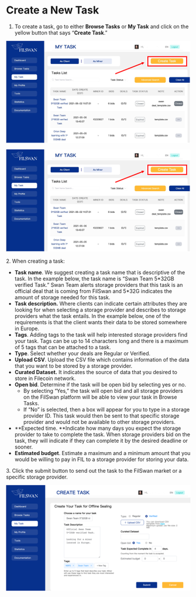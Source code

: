 # Create a New Task

1. To create a task, go to either **Browse Tasks** or **My Task** and click on the yellow button that says “**Create Task**.”

![](<../../../.gitbook/assets/image (2) (1) (1) (1).png>)

![](<../../../.gitbook/assets/image (4) (1) (1) (1).png>)

2\. When creating a task:

* **Task name**. We suggest creating a task name that is descriptive of the task. In the example below, the task name is “Swan Team 5\*32GB verified Task.” Swan Team alerts storage providers that this task is an official deal that is coming from FilSwan and 5\*32G indicates the amount of storage needed for this task.
* **Task description.** Where clients can indicate certain attributes they are looking for when selecting a storage provider and describes to storage providers what the task entails. In the example below, one of the requirements is that the client wants their data to be stored somewhere in Europe.
* **Tags**. Adding tags to the task will help interested storage providers find your task. Tags can be up to 14 characters long and there is a maximum of 5 tags that can be attached to a task.
* **Type**. Select whether your deals are Regular or Verified.
* **Upload CSV**. Upload the CSV file which contains information of the data that you want to be stored by a storage provider.
* **Curated Dataset.** It indicates the source of data that you desired to store in Filecoin network.
* **Open bid**. Determine if the task will be open bid by selecting yes or no.
  * By selecting “Yes,” the task will open bid and all storage providers on the FilSwan platform will be able to view your task in Browse Tasks.
  * If “No” is selected, then a box will appear for you to type in a storage provider ID. This task would then be sent to that specific storage provider and would not be available to other storage providers.
* \*\*Expected time. \*\*Indicate how many days you expect the storage provider to take to complete the task. When storage providers bid on the task, they will indicate if they can complete it by the desired deadline or sooner.
* **Estimated budget**. Estimate a maximum and a minimum amount that you would be willing to pay in FIL to a storage provider for storing your data.

3\. Click the submit button to send out the task to the FilSwan market or a specific storage provider.

![Example of Creating a Task](<../../../.gitbook/assets/image (5).png>)
